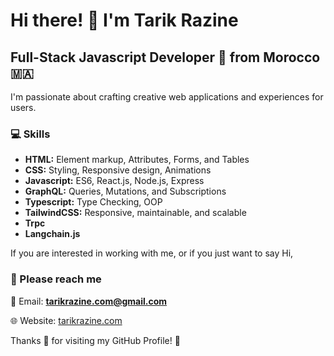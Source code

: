 # Hi there! 👋 I'm Tarik Razine

## Full-Stack Javascript Developer 🤩 from **Morocco** 🇲🇦

I'm passionate about crafting creative web applications and experiences for users.

### 💻 Skills

- **HTML:** Element markup, Attributes, Forms, and Tables
- **CSS:** Styling, Responsive design, Animations
- **Javascript:** ES6, React.js, Node.js, Express
- **GraphQL:** Queries, Mutations, and Subscriptions
- **Typescript:** Type Checking, OOP
- **TailwindCSS:** Responsive, maintainable, and scalable
- **Trpc**
- **Langchain.js**

If you are interested in working with me, or if you just want to say Hi,

### 📧 Please reach me

📩 Email: **tarikrazine.com@gmail.com**

🌐 Website: [tarikrazine.com](https://tarikrazine.com)

Thanks 🙏 for visiting my GitHub Profile! 🤩

<!---
tarikrazine/tarikrazine is a ✨ special ✨ repository because its `README.md` (this file) appears on your GitHub profile.
You can click the Preview link to take a look at your changes.
--->
